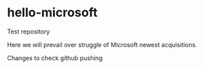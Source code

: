# hello-microsoft
Test repository

Here we will prevail over struggle of Microsoft newest acquisitions.

Changes to check github pushing
